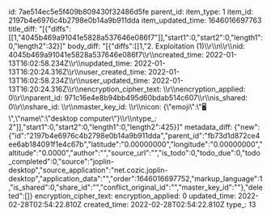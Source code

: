 id: 7ae514ec5e5f409b809430f32486d5fe
parent_id: 
item_type: 1
item_id: 2197b4e6976c4b2798e0b14a9b911dda
item_updated_time: 1646016697763
title_diff: "[{\"diffs\":[[1,\"4045b469a91041e5828a537646e086f7\"]],\"start1\":0,\"start2\":0,\"length1\":0,\"length2\":32}]"
body_diff: "[{\"diffs\":[[1,\"2. Exploitation (1)\\\r\\\n\\\r\\\nid: 4045b469a91041e5828a537646e086f7\\\r\\\ncreated_time: 2022-01-13T16:02:58.234Z\\\r\\\nupdated_time: 2022-01-13T16:20:24.316Z\\\r\\\nuser_created_time: 2022-01-13T16:02:58.234Z\\\r\\\nuser_updated_time: 2022-01-13T16:20:24.316Z\\\r\\\nencryption_cipher_text: \\\r\\\nencryption_applied: 0\\\r\\\nparent_id: 971c16e4e8b94bb495d60bdab514c607\\\r\\\nis_shared: 0\\\r\\\nshare_id: \\\r\\\nmaster_key_id: \\\r\\\nicon: {\\\"emoji\\\":\\\"🖥️\\\",\\\"name\\\":\\\"desktop computer\\\"}\\\r\\\ntype_: 2\"]],\"start1\":0,\"start2\":0,\"length1\":0,\"length2\":425}]"
metadata_diff: {"new":{"id":"2197b4e6976c4b2798e0b14a9b911dda","parent_id":"fb73d1d872ce4ee6ab184091f1e4c67b","latitude":"0.00000000","longitude":"0.00000000","altitude":"0.0000","author":"","source_url":"","is_todo":0,"todo_due":0,"todo_completed":0,"source":"joplin-desktop","source_application":"net.cozic.joplin-desktop","application_data":"","order":1646016697752,"markup_language":1,"is_shared":0,"share_id":"","conflict_original_id":"","master_key_id":""},"deleted":[]}
encryption_cipher_text: 
encryption_applied: 0
updated_time: 2022-02-28T02:54:22.810Z
created_time: 2022-02-28T02:54:22.810Z
type_: 13